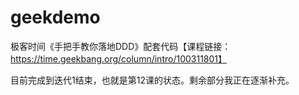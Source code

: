 # geekdemo
极客时间《手把手教你落地DDD》配套代码【课程链接：https://time.geekbang.org/column/intro/100311801】

目前完成到迭代1结束，也就是第12课的状态。剩余部分我正在逐渐补充。
